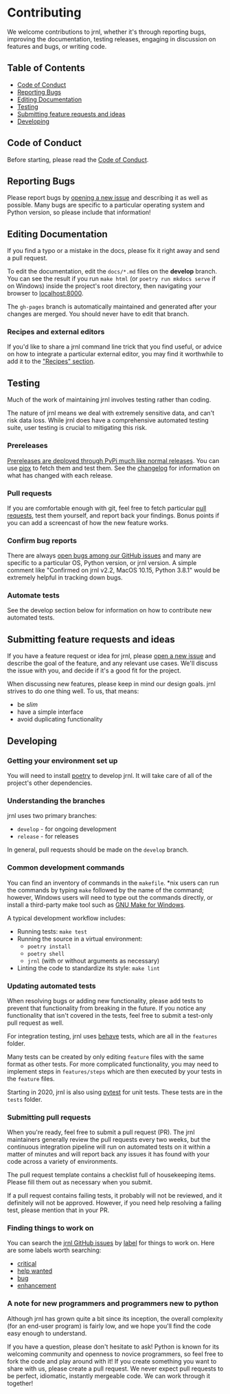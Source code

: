 <!-- Copyright (C) 2012-2021 jrnl contributors
     License: https://www.gnu.org/licenses/gpl-3.0.html -->
# Contributing

We welcome contributions to jrnl, whether it's through reporting bugs, improving the documentation, testing releases, engaging in discussion on features and bugs, or writing code.

## Table of Contents
 * [Code of Conduct](#code-of-conduct)
 * [Reporting Bugs](#reporting-bugs)
 * [Editing Documentation](#editing-documentation)
 * [Testing](#testing)
 * [Submitting feature requests and ideas](#submitting-feature-requests-and-ideas)
 * [Developing](#developing)

## Code of Conduct

Before starting, please read the [Code of Conduct](CODE_OF_CONDUCT.md).

## Reporting Bugs

Please report bugs by [opening a new issue](https://github.com/jrnl-org/jrnl/issues/new/choose) and describing it as well as possible. Many bugs are specific to a particular operating system and Python version, so please include that information!

## Editing Documentation

If you find a typo or a mistake in the docs, please fix it right away and send a pull request.

To edit the documentation, edit the `docs/*.md` files on the **develop** branch. You can see the result if you run `make html` (or `poetry run mkdocs serve` if on Windows) inside the project's root directory, then navigating your browser to [localhost:8000](http://localhost:8000).

The `gh-pages` branch is automatically maintained and generated after your changes are merged. You should never have to edit that branch.

### Recipes and external editors

If you'd like to share a jrnl command line trick that you find useful, or advice on how to integrate a particular external editor, you may find it worthwhile to add it to the ["Recipes" section](docs/recipes.md).

## Testing

Much of the work of maintaining jrnl involves testing rather than coding.

The nature of jrnl means we deal with extremely sensitive data, and can't risk data loss. While jrnl does have a comprehensive automated testing suite, user testing is crucial to mitigating this risk.

### Prereleases

[Prereleases are deployed through PyPi much like normal releases](https://pypi.org/project/jrnl/#history). You can use [pipx](https://pypi.org/project/pipx/) to fetch them and test them. See the [changelog](CHANGELOG.md) for information on what has changed with each release.

### Pull requests

If you are comfortable enough with git, feel free to fetch particular [pull requests](https://github.com/jrnl-org/jrnl/pulls), test them yourself, and report back your findings. Bonus points if you can add a screencast of how the new feature works.

### Confirm bug reports

There are always [open bugs among our GitHub issues](https://github.com/jrnl-org/jrnl/issues?q=is%3Aissue+is%3Aopen+label%3Abug) and many are specific to a particular OS, Python version, or jrnl version. A simple comment like "Confirmed on jrnl v2.2, MacOS 10.15, Python 3.8.1" would be extremely helpful in tracking down bugs.

### Automate tests

See the develop section below for information on how to contribute new automated tests.

## Submitting feature requests and ideas

If you have a feature request or idea for jrnl, please [open a new issue](https://github.com/jrnl-org/jrnl/issues/new/choose) and describe the goal of the feature, and any relevant use cases. We'll discuss the issue with you, and decide if it's a good fit for the project.

When discussing new features, please keep in mind our design goals. jrnl strives to do one thing well. To us, that means:

* be _slim_
* have a simple interface
* avoid duplicating functionality

## Developing

### Getting your environment set up

You will need to install [poetry](https://poetry.eustace.io/) to develop jrnl. It will take care of all of the project's other dependencies.

### Understanding the branches

jrnl uses two primary branches:

 * `develop` - for ongoing development
 * `release` - for releases

In general, pull requests should be made on the `develop` branch.

### Common development commands

You can find an inventory of commands in the `makefile`. \*nix users can run the commands by typing `make` followed by the name of the command; however, Windows users will need to type out the commands directly, or install a third-party make tool such as [GNU Make for Windows](http://gnuwin32.sourceforge.net/packages/make.htm).

A typical development workflow includes:

 * Running tests: `make test`
 * Running the source in a virtual environment:
   * `poetry install`
   * `poetry shell`
   * `jrnl` (with or without arguments as necessary)
 * Linting the code to standardize its style: `make lint`

### Updating automated tests

When resolving bugs or adding new functionality, please add tests to prevent that functionality from breaking in the future. If you notice any functionality that isn't covered in the tests, feel free to submit a test-only pull request as well.

For integration testing, jrnl uses [behave](https://behave.readthedocs.io/) tests, which are all in the `features` folder.

Many tests can be created by only editing `feature` files with the same format as other tests. For more complicated functionality, you may need to implement steps in `features/steps` which are then executed by your tests in the `feature` files.

Starting in 2020, jrnl is also using [pytest](https://docs.pytest.org/) for unit tests. These tests are in the `tests` folder.

### Submitting pull requests

When you're ready, feel free to submit a pull request (PR). The jrnl maintainers generally review the pull requests every two weeks, but the continuous integration pipeline will run on automated tests on it within a matter of minutes and will report back any issues it has found with your code across a variety of environments.

The pull request template contains a checklist full of housekeeping items. Please fill them out as necessary when you submit.

If a pull request contains failing tests, it probably will not be reviewed, and it definitely will not be approved. However, if you need help resolving a failing test, please mention that in your PR.

### Finding things to work on

You can search the [jrnl GitHub issues](https://github.com/jrnl-org/jrnl/issues) by [label](https://github.com/jrnl-org/jrnl/labels) for things to work on. Here are some labels worth searching:

* [critical](https://github.com/jrnl-org/jrnl/labels/critical)
* [help wanted](https://github.com/jrnl-org/jrnl/labels/help%20wanted)
* [bug](https://github.com/jrnl-org/jrnl/labels/bug)
* [enhancement](https://github.com/jrnl-org/jrnl/labels/enhancement)

### A note for new programmers and programmers new to python

Although jrnl has grown quite a bit since its inception, the overall complexity (for an end-user program) is fairly low, and we hope you'll find the code easy enough to understand.

If you have a question, please don't hesitate to ask! Python is known for its welcoming community and openness to novice programmers, so feel free to fork the code and play around with it! If you create something you want to share with us, please create a pull request. We never expect pull requests to be perfect, idiomatic, instantly mergeable code. We can work through it together!
